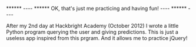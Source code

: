****** ---- ****** OK, that's just me practicing and having fun! ---- ****** ----

After my 2nd day at Hackbright Academy (October 2012) I wrote a little Python program querying the user and giving predictions.
This is just a useless app inspired from this prgram. And it allows me to practice jQuery!
